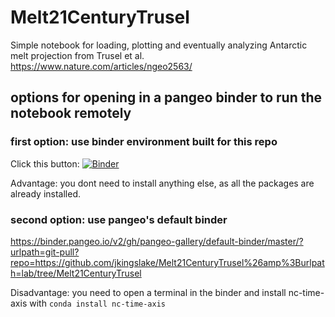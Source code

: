 # Melt21CenturyTrusel


Simple notebook for loading, plotting and eventually analyzing Antarctic melt projection from Trusel et al. https://www.nature.com/articles/ngeo2563/

## options for opening in a pangeo binder to run the notebook remotely

### first option: use binder environment built for this repo

Click this button:
[![Binder](https://staging.binder.pangeo.io/badge_logo.svg)](https://staging.binder.pangeo.io/v2/gh/jkingslake/Melt21CenturyTrusel.git/master)

Advantage: you dont need to install anything else, as all the packages are already installed. 
 

### second option: use pangeo's default binder

https://binder.pangeo.io/v2/gh/pangeo-gallery/default-binder/master/?urlpath=git-pull?repo=https://github.com/jkingslake/Melt21CenturyTrusel%26amp%3Burlpath=lab/tree/Melt21CenturyTrusel


Disadvantage: you need to open a terminal in the binder and install nc-time-axis with `conda install nc-time-axis`

